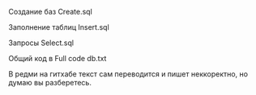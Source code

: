 Создание баз Create.sql

Заполнение таблиц Insert.sql

Запросы Select.sql

Общий код в Full code db.txt

В редми на гитхабе текст сам переводится и  пишет неккоректно, но думаю вы разберетесь.

